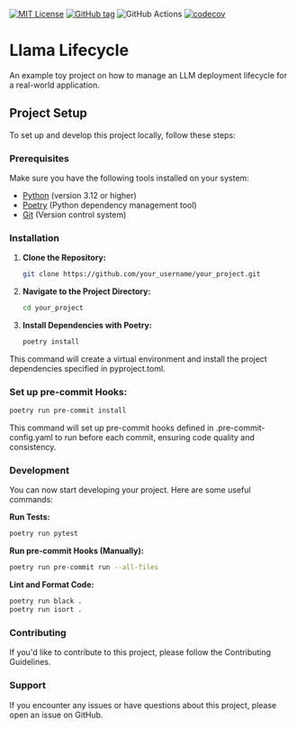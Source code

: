 [![MIT License](https://img.shields.io/badge/License-MIT-blue.svg)](https://github.com/achilleasatha/llama_lifecycle/blob/main/LICENSE)
[![GitHub tag](https://img.shields.io/github/tag/achilleasatha/llama-lifecycle.svg)](https://github.com/achilleasatha/llama-lifecycle/releases)
![GitHub Actions](https://github.com/achilleasatha/llama-lifecycle/actions/workflows/ci.yml/badge.svg)
[![codecov](https://codecov.io/gh/achilleasatha/llama-lifecycle/graph/badge.svg?token=LIYRZKK6W3)](https://codecov.io/gh/achilleasatha/llama-lifecycle)

# Llama Lifecycle

An example toy project on how to manage an LLM deployment lifecycle for a real-world application.

## Project Setup

To set up and develop this project locally, follow these steps:

### Prerequisites

Make sure you have the following tools installed on your system:

- [Python](https://www.python.org/) (version 3.12 or higher)
- [Poetry](https://python-poetry.org/) (Python dependency management tool)
- [Git](https://git-scm.com/) (Version control system)

### Installation

1. **Clone the Repository:**

   ```bash
   git clone https://github.com/your_username/your_project.git
    ```

2. **Navigate to the Project Directory:**

    ```bash
    cd your_project
    ```

3. **Install Dependencies with Poetry:**

    ```bash
    poetry install
    ```
This command will create a virtual environment and install the project dependencies specified in pyproject.toml.

### Set up pre-commit Hooks:

```bash
poetry run pre-commit install
```
This command will set up pre-commit hooks defined in .pre-commit-config.yaml to run before each commit, ensuring code quality and consistency.

### Development
You can now start developing your project. Here are some useful commands:

**Run Tests:**

```bash
poetry run pytest
```

**Run pre-commit Hooks (Manually):**
```bash
poetry run pre-commit run --all-files
```

**Lint and Format Code:**
```bash
poetry run black .
poetry run isort .
```

### Contributing
If you'd like to contribute to this project, please follow the Contributing Guidelines.

### Support
If you encounter any issues or have questions about this project, please open an issue on GitHub.
